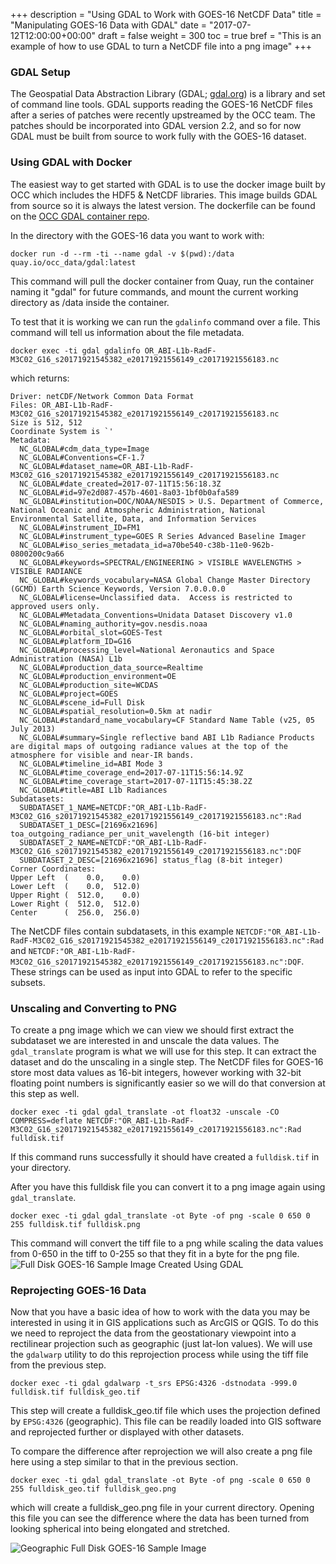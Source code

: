 +++
description = "Using GDAL to Work with GOES-16 NetCDF Data"
title = "Manipulating GOES-16 Data with GDAL"
date = "2017-07-12T12:00:00+00:00"
draft = false
weight = 300
toc = true
bref = "This is an example of how to use GDAL to turn a NetCDF file into a png image"
+++

### GDAL Setup
The Geospatial Data Abstraction Library (GDAL; [gdal.org](http://www.gdal.org)) is a library and set of command line tools. GDAL supports reading the GOES-16 NetCDF files after a series of patches were recently upstreamed by the OCC team. The patches should be incorporated into GDAL version 2.2, and so for now GDAL must be built from source to work fully with the GOES-16 dataset.

### Using GDAL with Docker
The easiest way to get started with GDAL is to use the docker image built by OCC which includes the HDF5 & NetCDF libraries. This image builds GDAL from source so it is always the latest version. The dockerfile can be found on the [OCC GDAL container repo](https://github.com/occ-data/containers/tree/master/gdal).

In the directory with the GOES-16 data you want to work with:
```
docker run -d --rm -ti --name gdal -v $(pwd):/data quay.io/occ_data/gdal:latest
```
This command will pull the docker container from Quay, run the container naming it "gdal" for future commands, and mount the current working directory as /data inside the container.

To test that it is working we can run the `gdalinfo` command over a file. This command will tell us information about the file metadata.
```
docker exec -ti gdal gdalinfo OR_ABI-L1b-RadF-M3C02_G16_s20171921545382_e20171921556149_c20171921556183.nc
```
which returns:
```
Driver: netCDF/Network Common Data Format
Files: OR_ABI-L1b-RadF-M3C02_G16_s20171921545382_e20171921556149_c20171921556183.nc
Size is 512, 512
Coordinate System is `'
Metadata:
  NC_GLOBAL#cdm_data_type=Image
  NC_GLOBAL#Conventions=CF-1.7
  NC_GLOBAL#dataset_name=OR_ABI-L1b-RadF-M3C02_G16_s20171921545382_e20171921556149_c20171921556183.nc
  NC_GLOBAL#date_created=2017-07-11T15:56:18.3Z
  NC_GLOBAL#id=97e2d087-457b-4601-8a03-1bf0b0afa589
  NC_GLOBAL#institution=DOC/NOAA/NESDIS > U.S. Department of Commerce, National Oceanic and Atmospheric Administration, National Environmental Satellite, Data, and Information Services
  NC_GLOBAL#instrument_ID=FM1
  NC_GLOBAL#instrument_type=GOES R Series Advanced Baseline Imager
  NC_GLOBAL#iso_series_metadata_id=a70be540-c38b-11e0-962b-0800200c9a66
  NC_GLOBAL#keywords=SPECTRAL/ENGINEERING > VISIBLE WAVELENGTHS > VISIBLE RADIANCE
  NC_GLOBAL#keywords_vocabulary=NASA Global Change Master Directory (GCMD) Earth Science Keywords, Version 7.0.0.0.0
  NC_GLOBAL#license=Unclassified data.  Access is restricted to approved users only.
  NC_GLOBAL#Metadata_Conventions=Unidata Dataset Discovery v1.0
  NC_GLOBAL#naming_authority=gov.nesdis.noaa
  NC_GLOBAL#orbital_slot=GOES-Test
  NC_GLOBAL#platform_ID=G16
  NC_GLOBAL#processing_level=National Aeronautics and Space Administration (NASA) L1b
  NC_GLOBAL#production_data_source=Realtime
  NC_GLOBAL#production_environment=OE
  NC_GLOBAL#production_site=WCDAS
  NC_GLOBAL#project=GOES
  NC_GLOBAL#scene_id=Full Disk
  NC_GLOBAL#spatial_resolution=0.5km at nadir
  NC_GLOBAL#standard_name_vocabulary=CF Standard Name Table (v25, 05 July 2013)
  NC_GLOBAL#summary=Single reflective band ABI L1b Radiance Products are digital maps of outgoing radiance values at the top of the atmosphere for visible and near-IR bands.
  NC_GLOBAL#timeline_id=ABI Mode 3
  NC_GLOBAL#time_coverage_end=2017-07-11T15:56:14.9Z
  NC_GLOBAL#time_coverage_start=2017-07-11T15:45:38.2Z
  NC_GLOBAL#title=ABI L1b Radiances
Subdatasets:
  SUBDATASET_1_NAME=NETCDF:"OR_ABI-L1b-RadF-M3C02_G16_s20171921545382_e20171921556149_c20171921556183.nc":Rad
  SUBDATASET_1_DESC=[21696x21696] toa_outgoing_radiance_per_unit_wavelength (16-bit integer)
  SUBDATASET_2_NAME=NETCDF:"OR_ABI-L1b-RadF-M3C02_G16_s20171921545382_e20171921556149_c20171921556183.nc":DQF
  SUBDATASET_2_DESC=[21696x21696] status_flag (8-bit integer)
Corner Coordinates:
Upper Left  (    0.0,    0.0)
Lower Left  (    0.0,  512.0)
Upper Right (  512.0,    0.0)
Lower Right (  512.0,  512.0)
Center      (  256.0,  256.0)
```
The NetCDF files contain subdatasets, in this example `NETCDF:"OR_ABI-L1b-RadF-M3C02_G16_s20171921545382_e20171921556149_c20171921556183.nc":Rad` and `NETCDF:"OR_ABI-L1b-RadF-M3C02_G16_s20171921545382_e20171921556149_c20171921556183.nc":DQF`. These strings can be used as input into GDAL to refer to the specific subsets.


### Unscaling and Converting to PNG
To create a png image which we can view we should first extract the subdataset we are interested in and unscale the data values. The `gdal_translate` program is what we will use for this step. It can extract the dataset and do the unscaling in a single step. The NetCDF files for GOES-16 store most data values as 16-bit integers, however working with 32-bit floating point numbers is significantly easier so we will do that conversion at this step as well.
```
docker exec -ti gdal gdal_translate -ot float32 -unscale -CO COMPRESS=deflate NETCDF:"OR_ABI-L1b-RadF-M3C02_G16_s20171921545382_e20171921556149_c20171921556183.nc":Rad fulldisk.tif
```
If this command runs successfully it should have created a `fulldisk.tif` in your directory.

After you have this fulldisk file you can convert it to a png image again using `gdal_translate`.
```
docker exec -ti gdal gdal_translate -ot Byte -of png -scale 0 650 0 255 fulldisk.tif fulldisk.png
```
This command will convert the tiff file to a png while scaling the data values from 0-650 in the tiff to 0-255 so that they fit in a byte for the png file.
![Full Disk GOES-16 Sample Image Created Using GDAL](gdal_fulldisk.png "Full Disk GOES-16 png")

### Reprojecting GOES-16 Data
Now that you have a basic idea of how to work with the data you may be interested in using it in GIS applications such as ArcGIS or QGIS. To do this we need to reproject the data from the geostationary viewpoint into a rectilinear projection such as geographic (just lat-lon values). We will use the `gdalwarp` utility to do this reprojection process while using the tiff file from the previous step.
```
docker exec -ti gdal gdalwarp -t_srs EPSG:4326 -dstnodata -999.0 fulldisk.tif fulldisk_geo.tif
```
This step will create a fulldisk_geo.tif file which uses the projection defined by `EPSG:4326` (geographic). This file can be readily loaded into GIS software and reprojected further or displayed with other datasets.

To compare the difference after reprojection we will also create a png file here using a step similar to that in the previous section.
```
docker exec -ti gdal gdal_translate -ot Byte -of png -scale 0 650 0 255 fulldisk_geo.tif fulldisk_geo.png
```
which will create a fulldisk_geo.png file in your current directory. Opening this file you can see the difference where the data has been turned from looking spherical into being elongated and stretched.

![Geographic Full Disk GOES-16 Sample Image](gdal_fulldisk_geo.png "Full Disk GOES-16 After Being Reprojected to Geographic Projection")
